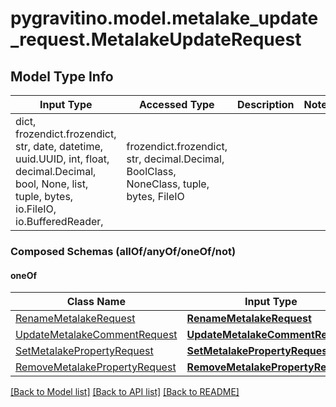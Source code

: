 # pygravitino.model.metalake_update_request.MetalakeUpdateRequest

## Model Type Info
Input Type | Accessed Type | Description | Notes
------------ | ------------- | ------------- | -------------
dict, frozendict.frozendict, str, date, datetime, uuid.UUID, int, float, decimal.Decimal, bool, None, list, tuple, bytes, io.FileIO, io.BufferedReader,  | frozendict.frozendict, str, decimal.Decimal, BoolClass, NoneClass, tuple, bytes, FileIO |  | 

### Composed Schemas (allOf/anyOf/oneOf/not)
#### oneOf
Class Name | Input Type | Accessed Type | Description | Notes
------------- | ------------- | ------------- | ------------- | -------------
[RenameMetalakeRequest](RenameMetalakeRequest.md) | [**RenameMetalakeRequest**](RenameMetalakeRequest.md) | [**RenameMetalakeRequest**](RenameMetalakeRequest.md) |  | 
[UpdateMetalakeCommentRequest](UpdateMetalakeCommentRequest.md) | [**UpdateMetalakeCommentRequest**](UpdateMetalakeCommentRequest.md) | [**UpdateMetalakeCommentRequest**](UpdateMetalakeCommentRequest.md) |  | 
[SetMetalakePropertyRequest](SetMetalakePropertyRequest.md) | [**SetMetalakePropertyRequest**](SetMetalakePropertyRequest.md) | [**SetMetalakePropertyRequest**](SetMetalakePropertyRequest.md) |  | 
[RemoveMetalakePropertyRequest](RemoveMetalakePropertyRequest.md) | [**RemoveMetalakePropertyRequest**](RemoveMetalakePropertyRequest.md) | [**RemoveMetalakePropertyRequest**](RemoveMetalakePropertyRequest.md) |  | 

[[Back to Model list]](../../README.md#documentation-for-models) [[Back to API list]](../../README.md#documentation-for-api-endpoints) [[Back to README]](../../README.md)

